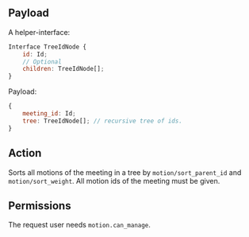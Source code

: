 ## Payload
A helper-interface:
```js
Interface TreeIdNode {
    id: Id;
    // Optional
    children: TreeIdNode[];
}
```

Payload:
```js
{
    meeting_id: Id;
    tree: TreeIdNode[]; // recursive tree of ids.
}
```

## Action
Sorts all motions of the meeting in a tree by `motion/sort_parent_id` and `motion/sort_weight`. All motion ids of the meeting must be given.

## Permissions
The request user needs `motion.can_manage`.
